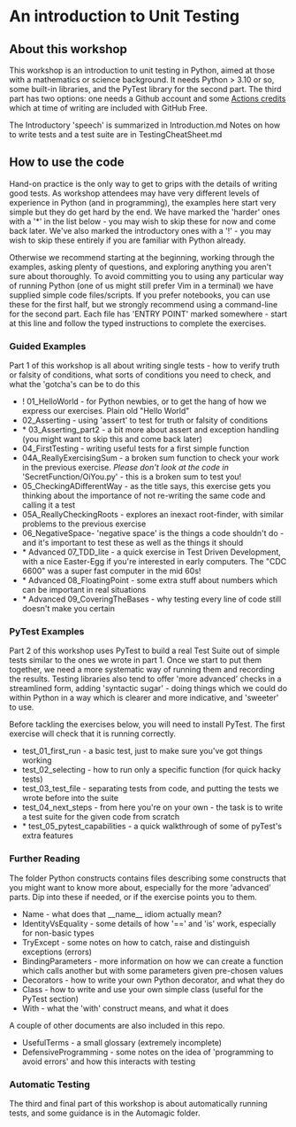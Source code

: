 # An introduction to Unit Testing

## About this workshop

This workshop is an introduction to unit testing in Python, aimed at those with a mathematics
or science background. It needs Python > 3.10 or so, some built-in libraries, and the PyTest library for the second part. The third part has two options: one needs a Github account and some [Actions credits](https://docs.github.com/en/billing/managing-billing-for-your-products/about-billing-for-github-actions) which at time of writing are included with GitHub Free.

The Introductory 'speech' is summarized in Introduction.md
Notes on how to write tests and a test suite are in TestingCheatSheet.md

## How to use the code

Hand-on practice is the only way to get to grips with the details of writing good tests. As workshop attendees may have very
different levels of experience in Python (and in programming), the examples here start very simple
but they do get hard by the end.
We have marked the 'harder' ones with a '*' in the list below - you may wish to skip these for now and come back later.
We've also marked the introductory ones with a '!' - you may wish to skip these entirely if you are familiar with Python already.

Otherwise we recommend starting at the beginning, working through the examples, asking plenty of questions, and exploring anything you aren't sure about thoroughly.
To avoid committing you to using any particular way of running Python (one of us might still prefer Vim in a terminal) we have supplied simple code files/scripts. If you prefer notebooks, you can use these for the first half, but we strongly recommend using a command-line for the second part.
Each file has 'ENTRY POINT' marked somewhere - start at this line and follow the typed instructions
to complete the exercises.

### Guided Examples

Part 1 of this workshop is all about writing single tests - how to verify truth or falsity of conditions, what sorts of conditions you need to check, and what the 'gotcha's can be to do this

- ! 01_HelloWorld - for Python newbies, or to get the hang of how we express our exercises. Plain old "Hello World"
- 02_Asserting - using 'assert' to test for truth or falsity of conditions
- \* 03_Asserting_part2 - a bit more about assert and exception handling (you might want to skip this and come back later)
- 04_FirstTesting - writing useful tests for a first simple function
- 04A_ReallyExercisingSum - a broken sum function to check your work in the previous exercise. *Please don't look at the code in* 'SecretFunction/OiYou.py' - this is a broken sum to test you!
- 05_CheckingADifferentWay - as the title says, this exercise gets you thinking about the importance of not re-writing the same code and calling it a test
- 05A_ReallyCheckingRoots - explores an inexact root-finder, with similar problems to the previous exercise
- 06_NegativeSpace- 'negative space' is the things a code shouldn't do - and it's important to test these as well as the things it should
- \* Advanced 07_TDD_lite - a quick exercise in Test Driven Development, with a nice Easter-Egg if you're interested in early computers. The "CDC 6600" was a super fast computer in the mid 60s!
- \* Advanced 08_FloatingPoint - some extra stuff about numbers which can be important in real situations
- \* Advanced 09_CoveringTheBases - why testing every line of code still doesn't make you certain

### PyTest Examples

Part 2 of this workshop uses PyTest to build a real Test Suite out of simple tests similar to the ones we wrote in part 1. Once we start to put them together, we need a more systematic way of running
them and recording the results. Testing libraries also tend to offer 'more advanced' checks in a streamlined form, adding 'syntactic sugar' - doing things which we could do within Python in a way which is clearer and more indicative, and 'sweeter' to use.

Before tackling the exercises below, you will need to install PyTest. The first exercise will check
that it is running correctly.

- test_01_first_run - a basic test, just to make sure you've got things working
- test_02_selecting - how to run only a specific function (for quick hacky tests)
- test_03_test_file - separating tests from code, and putting the tests we wrote before into the suite
- test_04_next_steps - from here you're on your own - the task is to write a test suite for the given code from scratch
- \* test_05_pytest_capabilities - a quick walkthrough of some of pyTest's extra features

### Further Reading

The folder Python constructs contains files describing some constructs that you might want to know more about, especially for the more 'advanced' parts. Dip into these if needed, or if the exercise points you to them.

- Name - what does that \_\_name\_\_ idiom actually mean?
- IdentityVsEquality - some details of how '==' and 'is' work, especially for non-basic types
- TryExcept - some notes on how to catch, raise and distinguish exceptions (errors)
- BindingParameters - more information on how we can create a function which calls another but with some parameters given pre-chosen values
- Decorators - how to write your own Python decorator, and what they do
- Class - how to write and use your own simple class (useful for the PyTest section)
- With - what the 'with' construct means, and what it does

A couple of other documents are also included in this repo.

- UsefulTerms - a small glossary (extremely incomplete)
- DefensiveProgramming - some notes on the idea of 'programming to avoid errors' and how this interacts with testing

### Automatic Testing

The third and final part of this workshop is about automatically running tests, and some guidance
is in the Automagic folder.
